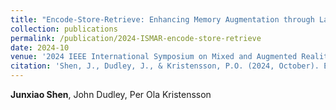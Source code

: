 ```yaml
---
title: "Encode-Store-Retrieve: Enhancing Memory Augmentation through Language-Encoded Egocentric Perception"
collection: publications
permalink: /publication/2024-ISMAR-encode-store-retrieve
date: 2024-10
venue: '2024 IEEE International Symposium on Mixed and Augmented Reality (ISMAR)'
citation: 'Shen, J., Dudley, J., & Kristensson, P.O. (2024, October). Encode-Store-Retrieve: Enhancing Memory Augmentation through Language-Encoded Egocentric Perception. In 2024 IEEE International Symposium on Mixed and Augmented Reality.'
---
```

**Junxiao Shen**, John Dudley, Per Ola Kristensson
